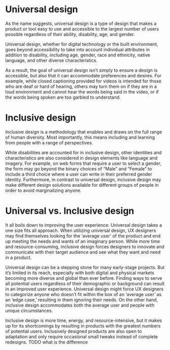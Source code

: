 # Universal design

As the name suggests, universal design is a type of design that makes a product or tool easy to use and accessible to the largest number of users possible regardless of their ability, disability, age, and gender.

Universal design, whether for digital technology or the built environment, goes beyond accessibility to take into account individual attributes in addition to disability, including age, gender, race and ethnicity, native language, and other diverse characteristics.

As a result, the goal of universal design isn’t simply to ensure a design is accessible, but also that it can accommodate preferences and desires. For example, while closed captioning provided for videos is intended for those who are deaf or hard of hearing, others may turn them on if they are in a loud environment and cannot hear the words being said in the video, or if the words being spoken are too garbled to understand.

# Inclusive design

Inclusive design is a methodology that enables and draws on the full range of human diversity. Most importantly, this means including and learning from people with a range of perspectives.

While disabilities are accounted for in inclusive design, other identities and characteristics are also considered in design elements like language and imagery. For example, on web forms that require a user to select a gender, the form may go beyond the binary choices of “Male” and “Female” to include a third choice where a user can write in their preferred gender identity. Furthermore, in contrast to universal design, inclusive design may make different design solutions available for different groups of people in order to avoid marginalizing anyone.

# Universal vs. Inclusive design

It all boils down to improving the user experience. Universal design takes a one size fits all approach. When utilizing universal design, UX designers may find themselves looking for the ‘average user’ of the product and end up meeting the needs and wants of an imaginary person. While more time and resource-consuming, inclusive design forces designers to innovate and communicate with their target audience and see what they want and need in a product.

‌Universal design can be a stepping stone for many early-stage projects. But it’s limited in its reach, especially with both digital and physical markets becoming more diverse and global than ever before. Finding ways to serve all potential users regardless of their demographic or background can result in an improved user experience. Universal design might force UX designers to categorize anyone who doesn’t fit within the box of an ‘average user’ as an ‘edge case,’ resulting in them ignoring their needs. On the other hand, inclusive design accommodates both the average user and people with unique circumstances.

‌‌Inclusive design is more time, energy, and resource-intensive, but it makes up for its shortcomings by resulting in products with the greatest numbers of potential users. Inclusively designed products are also open to adaptation and only require occasional small tweaks instead of complete redesigns.
TODO what is the difference
